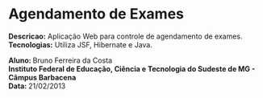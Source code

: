 Agendamento de Exames
==================

<b>Descricao:</b> Aplicação Web para controle de agendamento de exames.<br>
<b>Tecnologias:</b> Utiliza JSF, Hibernate e Java.<br>

<b>Aluno: </b> Bruno Ferreira da Costa<br>
<b>Instituto Federal de Educação, Ciência e Tecnologia do Sudeste de MG - Câmpus Barbacena</b><br>
<b>Data: </b> 21/02/2013<br>
